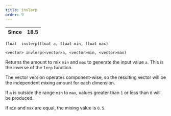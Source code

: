 ```yaml
---
title: invlerp
order: 9
---
```

| Since | 18.5 |
| --- | --- |

`float  invlerp(float a, float min, float max)`

`<vector> invlerp(<vector>a, <vector>min, <vector>max)`

Returns the amount to mix `min` and `max` to generate the
input value `a`. This is the inverse of the `lerp` function.

The vector version operates component-wise, so the resulting
vector will be the independent mixing amount for each dimension.

If `a` is outside the range `min` to `max`, values greater than
`1` or less than `0` will be produced.

If `min` and `max` are equal, the mixing value is `0.5`.
